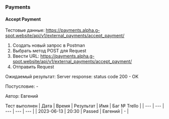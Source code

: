 ### Payments
#### Accept Payment

Тестовые данные: https://payments.alpha.g-spot.website/api/v1/external_payments/accept_payment/


1. Создать новый запрос в Postman
2. Выбрать метод POST для Request
3. Ввести URL: https://payments.alpha.g-spot.website/api/v1/external_payments/accept_payment/
4. Отправить Request

Ожидаемый результат: Server response: status code 200 - OK


Постусловие: -

Автор: Евгений

Тест выполнен
| Дата | Время | Результат | Имя | Баг № Trello |
| --- | --- | --- | --- | --- |
| 2023-06-13 | 20:30 | Passed | Евгений | - | 
